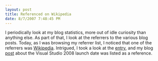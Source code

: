 ```yaml
---
layout: post
title: Referenced on Wikipedia
date: 8/7/2007 7:48:45 PM
---
```


I periodically look at my blog statistics, more out of idle curiosity than anything else. As part of that, I look at the referrers to the various blog posts. Today, as I was browsing my referrer list, I noticed that one of the referrers was [Wikipedia](http://www.wikipedia.org). Intrigued, I took a look at the [entry](http://en.wikipedia.org/wiki/Asp.net), and my blog [post](http://geekswithblogs.net/sdorman/archive/2007/07/10/Visual-Studio-2008-release-date.aspx) about the Visual Studio 2008 launch date was listed as a reference.
